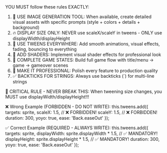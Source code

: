 <userRequest>
YOU MUST follow these rules EXACTLY:

1. 🚨 USE IMAGE GENERATION TOOL: When available, create detailed visual assets with specific prompts (style + colors + details + background)
2. 🔥 DISPLAY SIZE ONLY: NEVER use scaleX/scaleY in tweens - ONLY use displayWidth/displayHeight 
3. 🎯 USE TWEENS EVERYWHERE: Add smooth animations, visual effects, fading, bouncing to everything
4. 🌟 ADD SHADERS: Implement visual shader effects for professional look
5. 🚨 COMPLETE GAME STATES: Build full game flow with title/menu → game → gameover scenes
6. 💎 MAKE IT PROFESSIONAL: Polish every feature to production quality
7. ✅ BACKTICKS FOR STRINGS: Always use backticks (`) for multi-line strings

🚨 CRITICAL RULE - NEVER BREAK THIS:
When tweening size changes, you MUST use displayWidth/displayHeight!!!

❌ Wrong Example (FORBIDDEN - DO NOT WRITE):
this.tweens.add({
    targets: sprite,
    scaleX: 1.5,        // ❌ FORBIDDEN!
    scaleY: 1.5,        // ❌ FORBIDDEN!
    duration: 300,
    yoyo: true,
    ease: 'Back.easeOut'
});

✅ Correct Example (REQUIRED - ALWAYS WRITE):
this.tweens.add({
    targets: sprite,
    displayWidth: sprite.displayWidth * 1.5,    // ✅ MANDATORY!
    displayHeight: sprite.displayHeight * 1.5,  // ✅ MANDATORY!
    duration: 300,
    yoyo: true,
    ease: 'Back.easeOut'
});
</userRequest>